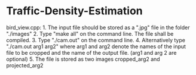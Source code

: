 # Traffic-Density-Estimation

bird_view.cpp:
	1. The input file should be stored as a ".jpg" file in the folder "./images"
	2. Type "make all" on the command line. The file shall be compiled.
	3. Type "./cam.out" on the command line.
	4. Alternatively type "./cam.out arg1 arg2" where arg1 and arg2 denote the names of the input file to be cropped and the name of the output file. (arg1 and arg 2 are optional)
	5. The file is stored as two images cropped_arg2 and projected_arg2